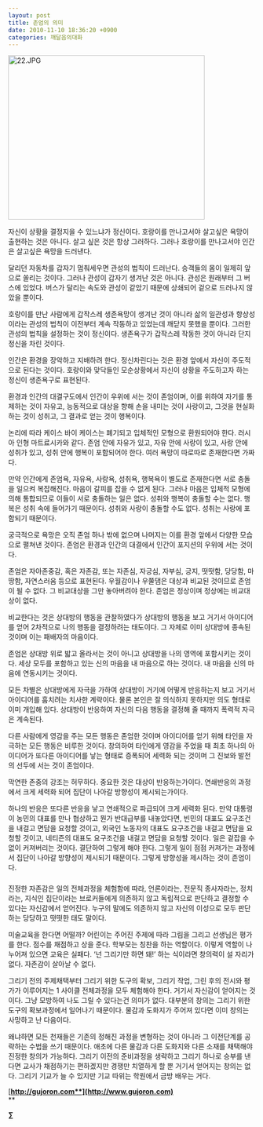 ```yaml
---
layout: post
title: 존엄의 의미
date: 2010-11-10 18:36:20 +0900
categories: 깨달음의대화
---
```

<IMG alt=22.JPG src="assets/attach/images/198/564/126/22.JPG" width=400 height=335> 



<P class=HStyle0>

  
</P> <P class=HStyle0>자신이 상황을 결정지을 수 있느냐가 정신이다. 호랑이를 만나고서야 살고싶은 욕망이 출현하는 것은 아니다. 살고 싶은 것은 항상 그러하다. 그러나 호랑이를 만나고서야 인간은 살고싶은 욕망을 드러낸다. </P> <P class=HStyle0>  
</P> <P class=HStyle0>달리던 자동차를 갑자기 멈춰세우면 관성의 법칙이 드러난다. 승객들의 몸이 일제히 앞으로 쏠리는 것이다. 그러나 관성이 갑자기 생겨난 것은 아니다. 관성은 원래부터 그 버스에 있었다. 버스가 달리는 속도와 관성이 같았기 때문에 상쇄되어 겉으로 드러나지 않았을 뿐이다. </P> <P class=HStyle0>  
</P> <P class=HStyle0>호랑이를 만난 사람에게 갑작스레 생존욕망이 생겨난 것이 아니라 삶의 일관성과 항상성이라는 관성의 법칙이 이전부터 계속 작동하고 있었는데 깨닫지 못했을 뿐이다. 그러한 관성의 법칙을 설정하는 것이 정신이다. 생존욕구가 갑작스레 작동한 것이 아니라 단지 정신을 차린 것이다. </P> <P class=HStyle0>  
</P> <P class=HStyle0>인간은 환경을 장악하고 지배하려 한다. 정신차린다는 것은 환경 앞에서 자신이 주도적으로 된다는 것이다. 호랑이와 맞닥들인 모순상황에서 자신이 상황을 주도하고자 하는 정신이 생존욕구로 표현된다. </P> <P class=HStyle0>  
</P> <P class=HStyle0>환경과 인간의 대결구도에서 인간이 우위에 서는 것이 존엄이며, 이를 위하여 자기를 통제하는 것이 자유고, 능동적으로 대상을 향해 손을 내미는 것이 사랑이고, 그것을 현실화 하는 것이 성취고, 그 결과로 얻는 것이 행복이다. </P> <P class=HStyle0>  
</P> <P class=HStyle0>논리에 따라 케이스 바이 케이스는 폐기되고 입체적인 모형으로 환원되어야 한다. 러시아 인형 마트료시카와 같다. 존엄 안에 자유가 있고, 자유 안에 사랑이 있고, 사랑 안에 성취가 있고, 성취 안에 행복이 포함되어야 한다. 여러 욕망이 따로따로 존재한다면 가짜다. </P> <P class=HStyle0>  
</P> <P class=HStyle0>만약 인간에게 존엄욕, 자유욕, 사랑욕, 성취욕, 행복욕이 별도로 존재한다면 서로 충돌을 일으켜 복잡해진다. 마음이 갈피를 잡을 수 없게 된다. 그러나 마음은 입체적 모형에 의해 통합되므로 이들이 서로 충돌하는 일은 없다. 성취와 행복이 충돌할 수는 없다. 행복은 성취 속에 들어가기 때문이다. 성취와 사랑이 충돌할 수도 없다. 성취는 사랑에 포함되기 때문이다. </P> <P class=HStyle0>  
</P> <P class=HStyle0>궁극적으로 욕망은 오직 존엄 하나 밖에 없으며 나머지는 이를 환경 앞에서 다양한 모습으로 펼쳐낸 것이다. 존엄은 환경과 인간의 대결에서 인간이 포지션의 우위에 서는 것이다. </P> <P class=HStyle0>  
</P> <P class=HStyle0>존엄은 자아존중감, 혹은 자존감, 또는 자존심, 자긍심, 자부심, 긍지, 떳떳함, 당당함, 마땅함, 자연스러움 등으로 표현된다. 우월감이나 우쭐댐은 대상과 비교된 것이므로 존엄이 될 수 없다. 그 비교대상을 그만 놓아버려야 한다. 존엄은 정상이며 정상에는 비교대상이 없다. </P> <P class=HStyle0>  
</P> <P class=HStyle0>비교한다는 것은 상대방의 행동을 관찰하였다가 상대방의 행동을 보고 거기서 아이디어를 얻어 2차적으로 나의 행동을 결정하려는 태도이다. 그 자체로 이미 상대방에 종속된 것이며 이는 패배자의 마음이다. </P> <P class=HStyle0>  
</P> <P class=HStyle0>존엄은 상대방 위로 밟고 올라서는 것이 아니고 상대방을 나의 영역에 포함시키는 것이다. 세상 모두를 포함하고 있는 신의 마음을 내 마음으로 하는 것이다. 내 마음을 신의 마음에 연동시키는 것이다. </P> <P class=HStyle0>  
</P> <P class=HStyle0>모든 차별은 상대방에게 자극을 가하여 상대방이 거기에 어떻게 반응하는지 보고 거기서 아이디어를 훔치려는 치사한 계략이다. 물론 본인은 잘 의식하지 못하지만 의도 형태로 이미 개입해 있다. 상대방이 반응하여 자신의 다음 행동을 결정해 줄 때까지 폭력적 자극은 계속된다. </P> <P class=HStyle0>  
</P> <P class=HStyle0>다른 사람에게 영감을 주는 모든 행동은 존엄한 것이며 아이디어를 얻기 위해 타인을 자극하는 모든 행동은 비루한 것이다. 창의하여 타인에게 영감을 주었을 때 최초 하나의 아이디어가 또다른 아이디어를 낳는 형태로 증폭되어 세력화 되는 것이며 그 진보와 발전의 선두에 서는 것이 존엄이다. </P> <P class=HStyle0>  
</P> <P class=HStyle0>막연한 존중의 강조는 허무하다. 중요한 것은 대상이 반응하는가이다. 연쇄반응의 과정에서 크게 세력화 되어 집단이 나아갈 방향성이 제시되는가이다. </P> <P class=HStyle0>  
</P> <P class=HStyle0>하나의 반응은 또다른 반응을 낳고 연쇄적으로 파급되어 크게 세력화 된다. 만약 대통령이 농민의 대표를 만나 협상하고 뭔가 반대급부를 내놓았다면, 빈민의 대표도 요구조건을 내걸고 면담을 요청할 것이고, 외국인 노동자의 대표도 요구조건을 내걸고 면담을 요청할 것이고, 네티즌의 대표도 요구조건을 내걸고 면담을 요청할 것이다. 일은 겉잡을 수 없이 커져버리는 것이다. 결단하여 그렇게 해야 한다. 그렇게 일이 점점 커져가는 과정에서 집단이 나아갈 방향성이 제시되기 때문이다. 그렇게 방향성을 제시하는 것이 존엄이다. </P> 

  
  
  
###

  
<P class=HStyle0>진정한 자존감은 일의 전체과정을 체험함에 따라, 언론이라는, 전문직 종사자라는, 정치라는, 지식인 집단이라는 브로커들에게 의존하지 않고 독립적으로 판단하고 결정할 수 있다는 자신감에서 얻어진다. 누구의 말에도 의존하지 않고 자신의 이성으로 모두 판단하는 당당하고 떳떳한 태도 말이다.</P> <P class=HStyle0>

  
</P> <P class=HStyle0>미술교육을 한다면 어떨까? 어린이는 주어진 주제에 따라 그림을 그리고 선생님은 평가를 한다. 점수를 채점하고 상을 준다. 학부모는 칭찬을 하는 역할이다. 이렇게 역할이 나누어져 있으면 교육은 실패다. ‘넌 그리기만 하면 돼!’ 하는 식이라면 창의력이 설 자리가 없다. 자존감이 살아날 수 없다. </P> <P class=HStyle0>  
</P> <P class=HStyle0>그리기 전의 주제채택부터 그리기 위한 도구의 확보, 그리기 작업, 그린 후의 전시와 평가가 이루어지는 1 사이클 전체과정을 모두 체험해야 한다. 거기서 자신감이 얻어지는 것이다. 그냥 모방하여 나도 그릴 수 있다는건 의미가 없다. 대부분의 창의는 그리기 위한 도구의 확보과정에서 일어나기 때문이다. 물감과 도화지가 주어져 있다면 이미 창의는 사망하고 난 다음이다. </P> <P class=HStyle0>  
</P> <P class=HStyle0>왜냐하면 모든 천재들은 기존의 정해진 과정을 변형하는 것이 아니라 그 이전단계를 공략하는 수법을 쓰기 때문이다. 애초에 다른 물감과 다른 도화지와 다른 소재를 채택해야 진정한 창의가 가능하다. 그리기 이전의 준비과정을 생략하고 그리기 하나로 승부를 낸다면 교사가 채점하기는 편하겠지만 경쟁만 치열하게 할 뿐 거기서 얻어지는 창의는 없다. 그리기 기교가 늘 수 있지만 기교 따위는 학원에서 금방 배우는 거다.</P> 







[**http://gujoron.com**](http://www.gujoron.com)**  
** 

**∑**

